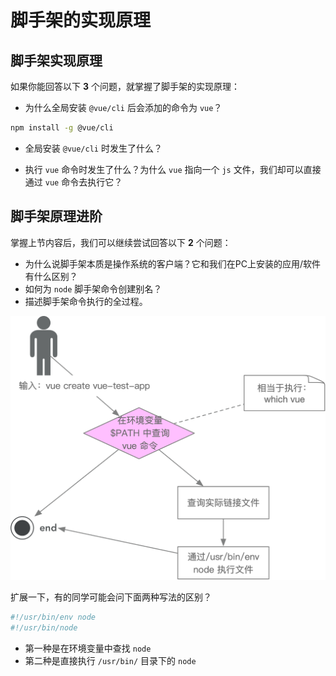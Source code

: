 # 脚手架的实现原理

## 脚手架实现原理

如果你能回答以下 **3** 个问题，就掌握了脚手架的实现原理：

- 为什么全局安装 `@vue/cli` 后会添加的命令为 `vue`？

```bash
npm install -g @vue/cli
```

- 全局安装 `@vue/cli` 时发生了什么？

- 执行 `vue` 命令时发生了什么？为什么 `vue` 指向一个 `js` 文件，我们却可以直接通过 `vue` 命令去执行它？

## 脚手架原理进阶

掌握上节内容后，我们可以继续尝试回答以下 **2** 个问题：

- 为什么说脚手架本质是操作系统的客户端？它和我们在PC上安装的应用/软件有什么区别？
- 如何为 `node` 脚手架命令创建别名？
- 描述脚手架命令执行的全过程。

![cli_process](./img/w2-c1-cli_process.png)

扩展一下，有的同学可能会问下面两种写法的区别？

```bash
#!/usr/bin/env node
#!/usr/bin/node
```

- 第一种是在环境变量中查找 `node`
- 第二种是直接执行 `/usr/bin/` 目录下的 `node`
